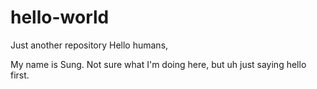 # hello-world
Just another repository
Hello humans,

My name is Sung. Not sure what I'm doing here, but uh just saying hello first.
